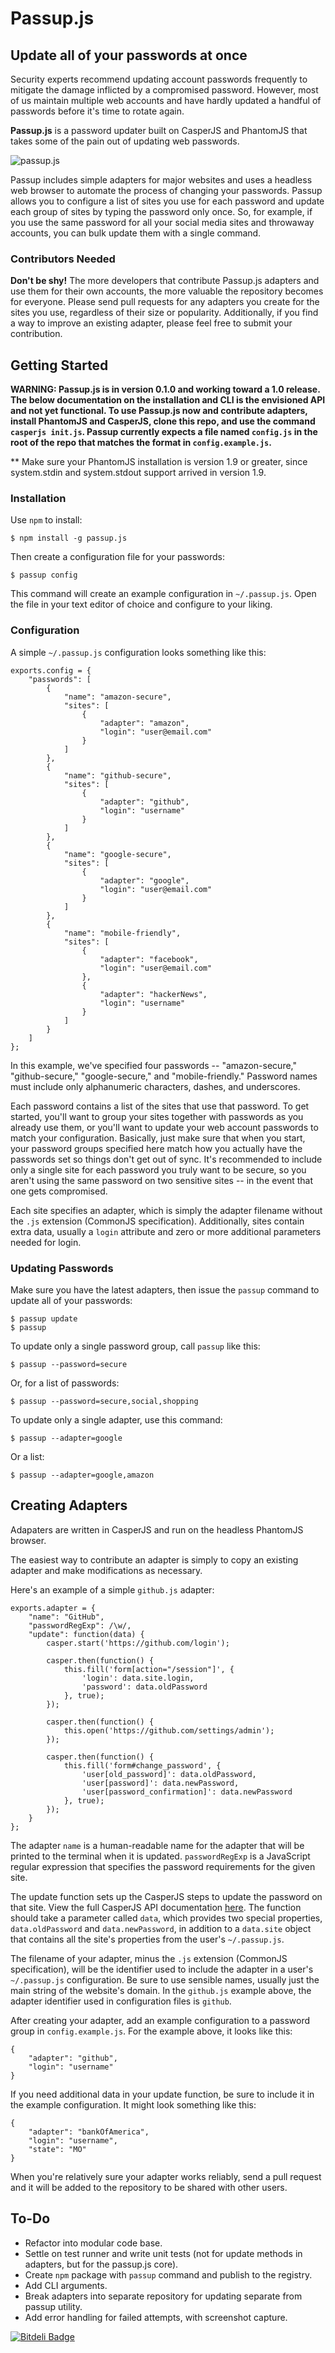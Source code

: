 Passup.js
=========

Update all of your passwords at once
------------------------------------

Security experts recommend updating account passwords frequently to mitigate the damage inflicted by a compromised password. However, most of us maintain multiple web accounts and have hardly updated a handful of passwords before it's time to rotate again.

**Passup.js** is a password updater built on CasperJS and PhantomJS that takes some of the pain out of updating web passwords.

![passup.js](https://raw.github.com/alanctkc/passup.js/master/screenshot.png)

Passup includes simple adapters for major websites and uses a headless web browser to automate the process of changing your passwords. Passup allows you to configure a list of sites you use for each password and update each group of sites by typing the password only once. So, for example, if you use the same password for all your social media sites and throwaway accounts, you can bulk update them with a single command.

### Contributors Needed

**Don't be shy!** The more developers that contribute Passup.js adapters and use them for their own accounts, the more valuable the repository becomes for everyone. Please send pull requests for any adapters you create for the sites you use, regardless of their size or popularity. Additionally, if you find a way to improve an existing adapter, please feel free to submit your contribution.

Getting Started
---------------

**WARNING: Passup.js is in version 0.1.0 and working toward a 1.0 release. The below documentation on the installation and CLI is the envisioned API and not yet functional. To use Passup.js now and contribute adapters, install PhantomJS and CasperJS, clone this repo, and use the command `casperjs init.js`. Passup currently expects a file named `config.js` in the root of the repo that matches the format in `config.example.js`.**

** Make sure your PhantomJS installation is version 1.9 or greater, since system.stdin and system.stdout support arrived in version 1.9.

### Installation

Use `npm` to install:

    $ npm install -g passup.js

Then create a configuration file for your passwords:

    $ passup config

This command will create an example configuration in `~/.passup.js`. Open the file in your text editor of choice and configure to your liking.

### Configuration

A simple `~/.passup.js` configuration looks something like this:

    exports.config = {
        "passwords": [
            {
                "name": "amazon-secure",
                "sites": [
                    {
                        "adapter": "amazon",
                        "login": "user@email.com"
                    }
                ]
            },
            {
                "name": "github-secure",
                "sites": [
                    {
                        "adapter": "github",
                        "login": "username"
                    }
                ]
            },
            {
                "name": "google-secure",
                "sites": [
                    {
                        "adapter": "google",
                        "login": "user@email.com"
                    }
                ]
            },
            {
                "name": "mobile-friendly",
                "sites": [
                    {
                        "adapter": "facebook",
                        "login": "user@email.com"
                    },
                    {
                        "adapter": "hackerNews",
                        "login": "username"
                    }
                ]
            }
        ]
    };

In this example, we've specified four passwords -- "amazon-secure," "github-secure," "google-secure," and "mobile-friendly." Password names must include only alphanumeric characters, dashes, and underscores.

Each password contains a list of the sites that use that password. To get started, you'll want to group your sites together with passwords as you already use them, or you'll want to update your web account passwords to match your configuration. Basically, just make sure that when you start, your password groups specified here match how you actually have the passwords set so things don't get out of sync. It's recommended to include only a single site for each password you truly want to be secure, so you aren't using the same password on two sensitive sites -- in the event that one gets compromised.

Each site specifies an adapter, which is simply the adapter filename without the `.js` extension (CommonJS specification). Additionally, sites contain extra data, usually a `login` attribute and zero or more additional parameters needed for login.

### Updating Passwords

Make sure you have the latest adapters, then issue the `passup` command to update all of your passwords:

    $ passup update
    $ passup

To update only a single password group, call `passup` like this:

    $ passup --password=secure

Or, for a list of passwords:

    $ passup --password=secure,social,shopping

To update only a single adapter, use this command:

    $ passup --adapter=google

Or a list:

    $ passup --adapter=google,amazon

Creating Adapters
-----------------

Adapaters are written in CasperJS and run on the headless PhantomJS browser.

The easiest way to contribute an adapter is simply to copy an existing adapter and make modifications as necessary.

Here's an example of a simple `github.js` adapter:

    exports.adapter = {
        "name": "GitHub",
        "passwordRegExp": /\w/,
        "update": function(data) {
            casper.start('https://github.com/login');

            casper.then(function() {
                this.fill('form[action="/session"]', {
                    'login': data.site.login,
                    'password': data.oldPassword
                }, true);
            });

            casper.then(function() {
                this.open('https://github.com/settings/admin');
            });

            casper.then(function() {
                this.fill('form#change_password', {
                    'user[old_password]': data.oldPassword,
                    'user[password]': data.newPassword,
                    'user[password_confirmation]': data.newPassword
                }, true);
            });
        }
    };

The adapter `name` is a human-readable name for the adapter that will be printed to the terminal when it is updated. `passwordRegExp` is a JavaScript regular expression that specifies the password requirements for the given site.

The update function sets up the CasperJS steps to update the password on that site. View the full CasperJS API documentation [here](http://casperjs.org/api.html). The function should take a parameter called `data`, which provides two special properties, `data.oldPassword` and `data.newPassword`, in addition to a `data.site` object that contains all the site's properties from the user's `~/.passup.js`.

The filename of your adapter, minus the `.js` extension (CommonJS specification), will be the identifier used to include the adapter in a user's `~/.passup.js` configuration. Be sure to use sensible names, usually just the main string of the website's domain. In the `github.js` example above, the adapter identifier used in configuration files is `github`.

After creating your adapter, add an example configuration to a password group in `config.example.js`. For the example above, it looks like this:

    {
        "adapter": "github",
        "login": "username"
    }

If you need additional data in your update function, be sure to include it in the example configuration. It might look something like this:

    {
        "adapter": "bankOfAmerica",
        "login": "username",
        "state": "MO"
    }

When you're relatively sure your adapter works reliably, send a pull request and it will be added to the repository to be shared with other users.

To-Do
-----

* Refactor into modular code base.
* Settle on test runner and write unit tests (not for update methods in adapters, but for the passup.js core).
* Create `npm` package with `passup` command and publish to the registry.
* Add CLI arguments.
* Break adapters into separate repository for updating separate from passup utility.
* Add error handling for failed attempts, with screenshot capture.


[![Bitdeli Badge](https://d2weczhvl823v0.cloudfront.net/alanctkc/passup.js/trend.png)](https://bitdeli.com/free "Bitdeli Badge")
